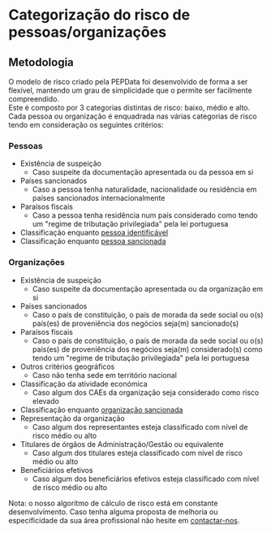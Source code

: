 # Categorização do risco de pessoas/organizações

## Metodologia

O modelo de risco criado pela PEPData foi desenvolvido de forma a ser flexível, mantendo um grau de simplicidade que o permite ser facilmente compreendido.\
Este é composto por 3 categorias distintas de risco: baixo, médio e alto. Cada pessoa ou organização é enquadrada nas várias categorias de risco tendo em consideração os seguintes critérios:

### Pessoas

* Existência de suspeição
  * Caso suspeite da documentação apresentada ou da pessoa em si
* Países sancionados
  * Caso a pessoa tenha naturalidade, nacionalidade ou residência em países sancionados internacionalmente
* Paraísos fiscais
  * Caso a pessoa tenha residência num país considerado como tendo um "regime de tributação privilegiada" pela lei portuguesa
* Classificação enquanto [pessoa identificável](../../../glossario/glossario-aplicacao.md#pessoa-identificavel)
* Classificação enquanto [pessoa sancionada](../../../glossario/glossario-aplicacao.md#sancionado)

### Organizações

* Existência de suspeição
  * Caso suspeite da documentação apresentada ou da organização em si
* Países sancionados
  * Caso o país de constituição, o país de morada da sede social ou o(s) país(es) de proveniência dos negócios seja(m) sancionado(s)
* Paraísos fiscais
  * Caso o país de constituição, o país de morada da sede social ou o(s) país(es) de proveniência dos negócios seja(m) considerado(s) como tendo um "regime de tributação privilegiada" pela lei portuguesa
* Outros critérios geográficos
  * Caso não tenha sede em território nacional
* Classificação da atividade económica
  * Caso algum dos CAEs da organização seja considerado como risco elevado
* Classificação enquanto [organização sancionada](../../../glossario/glossario-aplicacao.md#sancionado)
* Representação da organização
  * Caso algum dos representantes esteja classificado com nível de risco médio ou alto
* Titulares de órgãos de Administração/Gestão ou equivalente
  * Caso algum dos titulares esteja classificado com nível de risco médio ou alto
* Beneficiários efetivos
  * Caso algum dos beneficiários efetivos esteja classificado com nível de risco médio ou alto

Nota: o nosso algoritmo de cálculo de risco está em constante desenvolvimento. Caso tenha alguma proposta de melhoria ou especificidade da sua área profissional não hesite em [contactar-nos](../../../outros/contactos.md).
